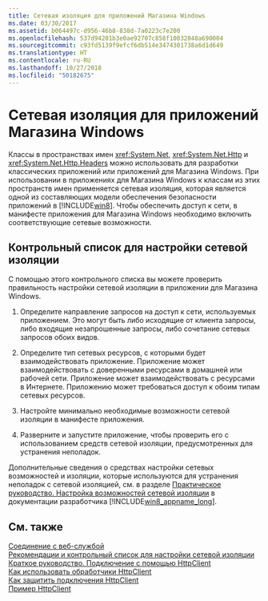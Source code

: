 ```yaml
---
title: Сетевая изоляция для приложений Магазина Windows
ms.date: 03/30/2017
ms.assetid: b064497c-d956-46b8-838d-7a0223c7e200
ms.openlocfilehash: 537d94201b3e0ae92707c858f10032848a690004
ms.sourcegitcommit: c93fd5139f9efcf6db514e3474301738a6d1d649
ms.translationtype: HT
ms.contentlocale: ru-RU
ms.lasthandoff: 10/27/2018
ms.locfileid: "50182675"
---
```

# <a name="network-isolation-for-windows-store-apps"></a>Сетевая изоляция для приложений Магазина Windows
Классы в пространствах имен <xref:System.Net>, <xref:System.Net.Http> и <xref:System.Net.Http.Headers> можно использовать для разработки классических приложений или приложений для Магазина Windows. При использовании в приложениях для Магазина Windows к классам из этих пространств имен применяется сетевая изоляция, которая является одной из составляющих модели обеспечения безопасности приложений в [!INCLUDE[win8](../../../includes/win8-md.md)]. Чтобы обеспечить доступ к сети, в манифесте приложения для Магазина Windows необходимо включить соответствующие сетевые возможности.  
  
## <a name="checklist-for-network-isolation"></a>Контрольный список для настройки сетевой изоляции  
 С помощью этого контрольного списка вы можете проверить правильность настройки сетевой изоляции в приложении для Магазина Windows.  
  
1.  Определите направление запросов на доступ к сети, используемых приложением. Это могут быть либо исходящие от клиента запросы, либо входящие незапрошенные запросы, либо сочетание сетевых запросов обоих видов.  
  
2.  Определите тип сетевых ресурсов, с которыми будет взаимодействовать приложение. Приложение может взаимодействовать с доверенными ресурсами в домашней или рабочей сети. Приложение может взаимодействовать с ресурсами в Интернете. Приложению может требоваться доступ к обоим типам сетевых ресурсов.  
  
3.  Настройте минимально необходимые возможности сетевой изоляции в манифесте приложения.  
  
4.  Разверните и запустите приложение, чтобы проверить его с использованием средств сетевой изоляции, предусмотренных для устранения неполадок.  
  
 Дополнительные сведения о средствах настройки сетевых возможностей и изоляции, которые используются для устранения неполадок с сетевой изоляцией, см. в разделе [Практическое руководство. Настройка возможностей сетевой изоляции](https://go.microsoft.com/fwlink/?LinkID=228265) в документации разработчика [!INCLUDE[win8_appname_long](../../../includes/win8-appname-long-md.md)].  
  
## <a name="see-also"></a>См. также  
 [Соединение с веб-службой](https://go.microsoft.com/fwlink/?LinkID=245696)  
 [Рекомендации и контрольный список для настройки сетевой изоляции](https://go.microsoft.com/fwlink/?LinkID=228265)  
 [Краткое руководство. Подключение с помощью HttpClient](https://go.microsoft.com/fwlink/?LinkId=245697)  
 [Как использовать обработчики HttpClient](https://go.microsoft.com/fwlink/?LinkId=245699)  
 [Как защитить подключения HttpClient](https://go.microsoft.com/fwlink/?LinkId=245698)  
 [Пример HttpClient](https://go.microsoft.com/fwlink/?LinkId=242550)
